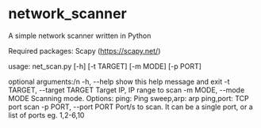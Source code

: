 # network_scanner
A simple network scanner written in Python

Required packages: Scapy (https://scapy.net/)

usage: net_scan.py [-h] [-t TARGET] [-m MODE] [-p PORT]

optional arguments:/n
  -h, --help            show this help message and exit
  -t TARGET, --target TARGET
                        Target IP, IP range to scan
  -m MODE, --mode MODE  Scanning mode. Options: ping: Ping sweep,arp: arp
                        ping,port: TCP port scan
  -p PORT, --port PORT  Port/s to scan. It can be a single port, or a list of
                        ports eg. 1,2-6,10
